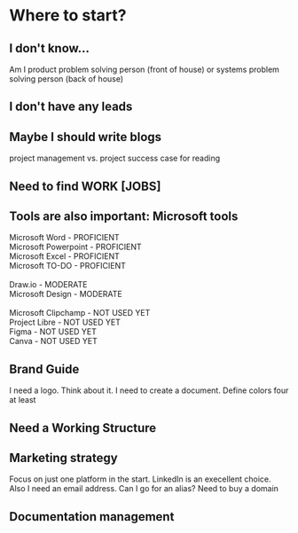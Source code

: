 # Where to start?
## I don't know...
Am I product problem solving person (front of house) or systems problem solving person (back of house)
## I don't have any leads
## Maybe I should write blogs
project management vs. project success
case for reading
## Need to find WORK [JOBS]
## Tools are also important: Microsoft tools
Microsoft Word - PROFICIENT <br>
Microsoft Powerpoint - PROFICIENT <br>
Microsoft Excel - PROFICIENT <br>
Microsoft TO-DO - PROFICIENT <br>
<br>
Draw.io - MODERATE <br>
Microsoft Design - MODERATE <br>
<br>
Microsoft Clipchamp - NOT USED YET <br>
Project Libre - NOT USED YET <br>
Figma - NOT USED YET <br>
Canva - NOT USED YET <br>
## Brand Guide
I need a logo. Think about it.
I need to create a document. Define colors four at least
## Need a Working Structure
## Marketing strategy
Focus on just one platform in the start. LinkedIn is an execellent choice.
Also I need an email address. Can I go for an alias?
Need to buy a domain
## Documentation management
